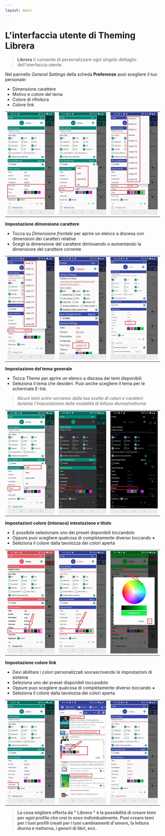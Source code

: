 ```yaml
---
layout: main
---
```


# L'interfaccia utente di Theming Librera

> **Librera** ti consente di personalizzare ogni singolo dettaglio dell'interfaccia utente.

Nel pannello _General Settings_ della scheda **Preferenze** puoi scegliere il tuo personale:

* Dimensione carattere
* Motivo e colore del tema
* Colore di rifinitura
* Colore link

||||
|-|-|-|
|![](1.jpg)|![](2.jpg)|![](3.jpg)|

**Impostazione dimensione carattere**

* Tocca su _Dimensione frontale_ per aprire un elenco a discesa con dimensioni dei caratteri relative
* Scegli la dimensione del carattere diminuendo o aumentando la dimensione del carattere corrente

||||
|-|-|-|
|![](34.jpg)|![](32.jpg)|![](33.jpg)|

**Impostazione del tema generale**

* Tocca _Theme_ per aprire un elenco a discesa dei temi disponibili
* Seleziona il tema che desideri. Puoi anche scegliere il tema per le schermate E-Ink.

> _Alcuni temi extra verranno dalla tua scelta di colori e caratteri durante l'impostazione delle modalità di lettura diurna/notturna_

||||
|-|-|-|
|![](21.jpg)|![](22.jpg)|![](23.jpg)|

**Impostazioni colore (intonaco) intestazione e titolo**

* È possibile selezionare uno dei preset disponibili toccandolo
* Oppure puoi scegliere qualcosa di completamente diverso toccando **+**
* Seleziona il colore dalla tavolozza dei colori aperta

||||
|-|-|-|
|![](11.jpg)|![](12.jpg)|![](13.jpg)|

**Impostazione colore link**

* Devi abilitare i colori personalizzati sovrascrivendo le impostazioni di sistema
* Seleziona uno dei preset disponibili toccandolo
* Oppure puoi scegliere qualcosa di completamente diverso toccando **+**
* Seleziona il colore dalla tavolozza dei colori aperta

||||
|-|-|-|
|![](41.jpg)|![](42.jpg)|![](43.jpg)|

> **La cosa migliore offerta da * Librera * è la possibilità di creare temi per ogni profilo che crei in esso individualmente. Puoi creare temi per i tuoi profili creati per i tuoi cambiamenti d'umore, la lettura diurna e notturna, i generi di libri, ecc.**
